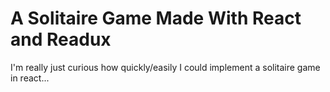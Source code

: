 # A Solitaire Game Made With React and Readux

I'm really just curious how quickly/easily I could implement a solitaire game in react...

